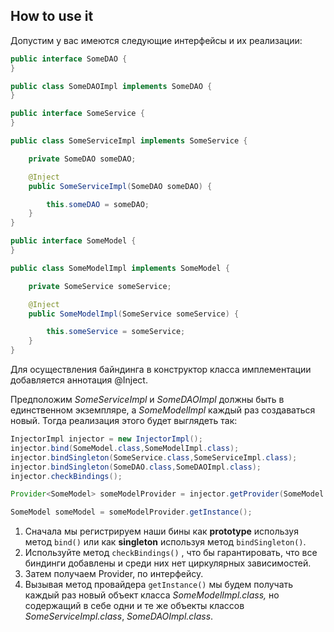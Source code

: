 ## How to use it

Допустим у вас имеются следующие интерфейсы и их реализации:

```java
public interface SomeDAO {
}

public class SomeDAOImpl implements SomeDAO {
}
```



```java
public interface SomeService {
}

public class SomeServiceImpl implements SomeService {

    private SomeDAO someDAO;

    @Inject
    public SomeServiceImpl(SomeDAO someDAO) {

        this.someDAO = someDAO;
    }
}
```



```java
public interface SomeModel {
}

public class SomeModelImpl implements SomeModel {

    private SomeService someService;

    @Inject
    public SomeModelImpl(SomeService someService) {

        this.someService = someService;
    }
}
```

Для осуществления байндинга в конструктор класса имплементации добавляется аннотация @Inject.

Предположим *SomeServiceImpl* и *SomeDAOImpl* должны быть в единственном экземпляре, а *SomeModelImpl* каждый раз создаваться новый.  Тогда реализация этого будет выглядеть так:

```java
InjectorImpl injector = new InjectorImpl();
injector.bind(SomeModel.class,SomeModelImpl.class);
injector.bindSingleton(SomeService.class,SomeServiceImpl.class);
injector.bindSingleton(SomeDAO.class,SomeDAOImpl.class);
injector.checkBindings();

Provider<SomeModel> someModelProvider = injector.getProvider(SomeModel.class);

SomeModel someModel = someModelProvider.getInstance();
```

1. Сначала мы регистрируем наши бины как **prototype** используя метод `bind()` или как **singleton** используя метод `bindSingleton()`.
2. Используйте метод `checkBindings()` , что бы гарантировать, что все биндинги добавлены и среди них нет циркулярных зависимостей.
3. Затем получаем  Provider, по интерфейсу.
4. Вызывая метод провайдера `getInstance()` мы будем получать каждый раз новый объект класса *SomeModelImpl.class,* но содержащий в себе одни и те же объекты классов *SomeServiceImpl.class*, *SomeDAOImpl.class*.

